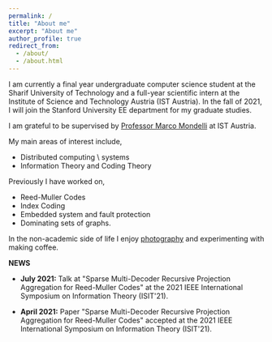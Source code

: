 ```yaml
---
permalink: /
title: "About me"
excerpt: "About me"
author_profile: true
redirect_from:
  - /about/
  - /about.html
---
```



I am currently a final year undergraduate computer science student at the Sharif University of Technology and a full-year scientific intern at the Institute of Science and Technology Austria (IST Austria). In the fall of 2021, I will join the Stanford University EE department for my graduate studies.

 I am grateful to be supervised by [Professor Marco Mondelli](http://marcomondelli.com/) at IST Austria.

My main areas of interest include,
* Distributed computing \ systems
* Information Theory and Coding Theory

Previously I have worked on,
* Reed-Muller Codes
* Index Coding
* Embedded system and fault protection
* Dominating sets of graphs.

In the non-academic side of life I enjoy [photography](https://unsplash.com/@dorsa) and experimenting with making coffee.



**NEWS**
* **July 2021:** Talk at "Sparse Multi-Decoder Recursive Projection Aggregation for Reed-Muller Codes" at the 2021 IEEE International Symposium on Information Theory (ISIT'21).

* **April 2021:** Paper "Sparse Multi-Decoder Recursive Projection Aggregation for Reed-Muller Codes" accepted at the 2021 IEEE International Symposium on Information Theory (ISIT'21).
